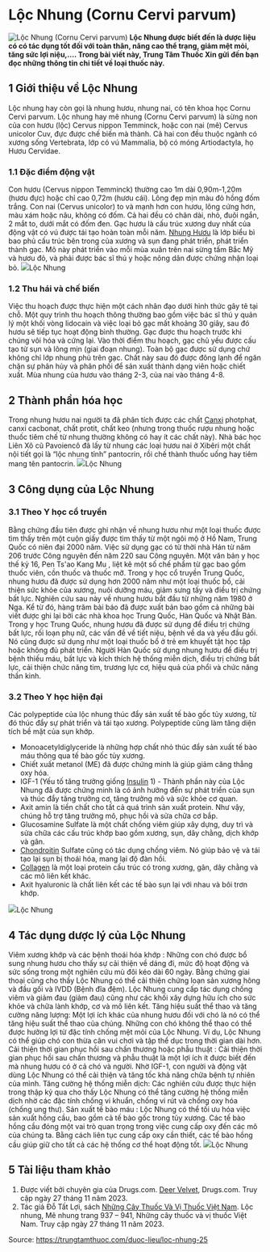 # Lộc Nhung (Cornu Cervi parvum)

![Lộc Nhung \(Cornu Cervi parvum\)](https://trungtamthuoc.com/images/others/loc-nhung-3-3756.jpg)
**Lộc Nhung được biết đến là dược liệu có có tác dụng tốt đối với toàn thân, nâng cao thể trạng, giảm mệt mỏi, tăng sức lợi niệu,.... Trong bài viết này, Trung Tâm Thuốc Xin gửi đến bạn đọc những thông tin chi tiết về loại thuốc này.**
##  1 Giới thiệu về Lộc Nhung
Lộc nhung hay còn gọi là nhung hươu, nhung nai, có tên khoa học Cornu Cervi parvum. Lộc nhung hay mê nhung (Cornu Cervi parvum) là sừng non của con hươu (lộc) Cervus nippon Temminck, hoặc con nai (mê) Cervus unicolor Cuv, đực được chế biến mà thành. Cả hai con đều thuộc ngành có xương sống Vertebrata, lớp có vú Mammalia, bộ có móng Artiodactyla, họ Hươu Cervidae.
### 1.1 Đặc điểm động vật
Con hươu (Cervus nippon Temminck) thường cao 1m dài 0,90m-1,20m (hươu đực) hoặc chỉ cao 0,72m (hươu cái). Lông đẹp mịn màu đỏ hồng đốm trắng.
Con nai (Cervus unicolor) to và mạnh hơn con hươu, lông cứng hơn, màu xám hoặc nâu, không có đốm.
Cả hai đều có chân dài, nhỏ, đuôi ngắn, 2 mắt to, dưới mắt có đốm đen.
Gạc hươu là cấu trúc xương duy nhất của động vật có vú được tái tạo hoàn toàn mỗi năm. [Nhung Hươu](https://trungtamthuoc.com/hoat-chat/nhung-huou "Nhung Hươu") là lớp biểu bì bao phủ cấu trúc bên trong của xương và sụn đang phát triển, phát triển thành gạc. Mô này phát triển vào mỗi mùa xuân trên nai sừng tấm Bắc Mỹ và hươu đỏ, và phải được bác sĩ thú y hoặc nông dân được chứng nhận loại bỏ. 
![](https://trungtamthuoc.com/images/item/loc-nhung-4.jpg)Lộc Nhung
### 1.2 Thu hái và chế biến
Việc thu hoạch được thực hiện một cách nhân đạo dưới hình thức gây tê tại chỗ. Một quy trình thu hoạch thông thường bao gồm việc bác sĩ thú y quản lý một khối vòng lidocain và việc loại bỏ gạc mất khoảng 30 giây, sau đó hươu sẽ tiếp tục hoạt động bình thường. Gạc được thu hoạch trước khi chúng vôi hóa và cứng lại. Vào thời điểm thu hoạch, gạc chủ yếu được cấu tạo từ sụn và lông mịn (giai đoạn nhung). Toàn bộ gạc được sử dụng chứ không chỉ lớp nhung phủ trên gạc. Chất này sau đó được đông lạnh để ngăn chặn sự phân hủy và phân phối để sản xuất thành dạng viên hoặc chiết xuất.
Mùa nhung của hươu vào tháng 2-3, của nai vào tháng 4-8.
##  2 Thành phần hóa học
Trong nhung hươu nai người ta đã phân tích được các chất [Canxi](https://trungtamthuoc.com/hoat-chat/canxi "Canxi") photphat, canxi cacbonat, chất protit, chất keo (nhưng trong thuốc rượu nhung hoặc thuốc tiêm chế từ nhung thường không có hay ít các chất này). Nhà bác học Liên Xô cũ Pavoiencô đã lấy từ nhung các loại hươu nai ở Xibêri một chất nội tiết gọi là “lộc nhung tỉnh” pantocrin, rồi chế thành thuốc uống hay tiêm mang tên pantocrin.
![](https://trungtamthuoc.com/images/item/loc-nhung-5.jpg)Lộc Nhung
##  3 Công dụng của Lộc Nhung
### 3.1 Theo Y học cổ truyền
Bằng chứng đầu tiên được ghi nhận về nhung hươu như một loại thuốc được tìm thấy trên một cuộn giấy được tìm thấy từ một ngôi mộ ở Hồ Nam, Trung Quốc có niên đại 2000 năm. Việc sử dụng gạc có từ thời nhà Hán từ năm 206 trước Công nguyên đến năm 220 sau Công nguyên. Một văn bản y học thế kỷ 16, Pen Ts'ao Kang Mu , liệt kê một số chế phẩm từ gạc bao gồm thuốc viên, cồn thuốc và thuốc mỡ. Trong y học cổ truyền Trung Quốc, nhung hươu đã được sử dụng hơn 2000 năm như một loại thuốc bổ, cải thiện sức khỏe của xương, nuôi dưỡng máu, giảm sưng tấy và điều trị chứng bất lực. Nghiên cứu sau này về nhung hươu bắt đầu từ những năm 1980 ở Nga. Kể từ đó, hàng trăm bài báo đã được xuất bản bao gồm cả những bài viết được ghi lại bởi các nhà khoa học Trung Quốc, Hàn Quốc và Nhật Bản.
Trong y học Trung Quốc, nhung hươu đã được sử dụng để điều trị chứng bất lực, rối loạn phụ nữ, các vấn đề về tiết niệu, bệnh về da và yếu đầu gối. Nó cũng được sử dụng như một loại thuốc bổ ở trẻ em khuyết tật học tập hoặc không đủ phát triển. Người Hàn Quốc sử dụng nhung hươu để điều trị bệnh thiếu máu, bất lực và kích thích hệ thống miễn dịch, điều trị chứng bất lực, cải thiện chức năng tim, trương lực cơ, hiệu quả của phổi và chức năng thần kinh.
### 3.2 Theo Y học hiện đại
Các polypeptide của lộc nhung thúc đẩy sản xuất tế bào gốc tủy xương, từ đó thúc đẩy sự phát triển và tái tạo xương. Polypeptide cũng làm tăng diện tích bề mặt của sụn khớp.
  * Monoacetyldiglyceride là những hợp chất nhỏ thúc đẩy sản xuất tế bào máu thông qua tế bào gốc tủy xương.
  * Chiết xuất metanol (ME) đã được chứng minh là giúp giảm căng thẳng oxy hóa.
  * IGF-1 (Yếu tố tăng trưởng giống [Insulin](https://trungtamthuoc.com/hoat-chat/insulin "Insulin") 1) - Thành phần này của Lộc Nhung đã được chứng minh là có ảnh hưởng đến sự phát triển của sụn và thúc đẩy tăng trưởng cơ, tăng trưởng mô và sức khỏe cơ quan.
  * Axit amin là tiền chất cho tất cả quá trình sản xuất protein. Như vậy, chúng hỗ trợ tăng trưởng mô, phục hồi và sửa chữa cơ bắp.
  * Glucosamine Sulfate là một chất chống viêm giúp xây dựng, duy trì và sửa chữa các cấu trúc khớp bao gồm xương, sụn, dây chằng, dịch khớp và gân.
  * [Chondroitin](https://trungtamthuoc.com/hoat-chat/chondroitin "Chondroitin") Sulfate cũng có tác dụng chống viêm. Nó giúp bảo vệ và tái tạo lại sụn bị thoái hóa, mang lại độ đàn hồi.
  * [Collagen](https://trungtamthuoc.com/hoat-chat/collagen "Collagen") là một loại protein cấu trúc có trong xương, gân, dây chằng và các mô liên kết khác.
  * Axit hyaluronic là chất liên kết các tế bào sụn lại với nhau và bôi trơn khớp.


![](https://trungtamthuoc.com/images/item/loc-nhung-6.jpg)Lộc Nhung
##  4 Tác dụng dược lý của Lộc Nhung
Viêm xương khớp và các bệnh thoái hóa khớp : Những con chó được bổ sung nhung hươu cho thấy sự cải thiện về dáng đi, mức độ hoạt động và sức sống trong một nghiên cứu mù đôi kéo dài 60 ngày. Bằng chứng giai thoại cũng cho thấy Lộc Nhung có thể cải thiện chứng loạn sản xương hông và đầu gối và IVDD (Bệnh đĩa đệm). Lộc Nhung cung cấp tác dụng chống viêm và giảm đau (giảm đau) cũng như các khối xây dựng hữu ích cho sức khỏe và chữa lành khớp, cơ và mô liên kết.
Tăng hiệu suất thể thao và tăng cường năng lượng: Một lợi ích khác của nhung hươu đối với chó là nó có thể tăng hiệu suất thể thao của chúng. Những con chó không thể thao có thể được hưởng lợi từ đặc tính chống mệt mỏi của Lộc Nhung. Ví dụ, Lộc Nhung có thể giúp chó con thừa cân vui chơi và tập thể dục trong thời gian dài hơn. 
Cải thiện thời gian phục hồi sau chấn thương hoặc phẫu thuật : Cải thiện thời gian phục hồi sau chấn thương và phẫu thuật là một lợi ích ít được biết đến mà nhung hươu có ở cả chó và người. Nhờ IGF-1, con người và động vật dùng Lộc Nhung có thể cải thiện và tăng tốc khả năng chữa bệnh tự nhiên của mình.
Tăng cường hệ thống miễn dịch: Các nghiên cứu được thực hiện trong thập kỷ qua cho thấy Lộc Nhung có thể tăng cường hệ thống miễn dịch nhờ các đặc tính chống vi khuẩn, chống vi rút và chống oxy hóa (chống ung thư). 
Sản xuất tế bào máu : Lộc Nhung có thể tối ưu hóa việc sản xuất hồng cầu, bao gồm cả tế bào gốc trong tủy xương. Các tế bào hồng cầu đóng một vai trò quan trọng trong việc cung cấp oxy đến các mô của chúng ta. Bằng cách liên tục cung cấp oxy cần thiết, các tế bào hồng cầu giúp giữ cho tất cả các hệ thống cơ thể hoạt động tốt.
![](https://trungtamthuoc.com/images/item/loc-nhung-7.jpg)Lộc Nhung
##  5 Tài liệu tham khảo
  1. Được viết bởi chuyên gia của Drugs.com. [Deer Velvet](https://www.drugs.com/npc/deer-velvet.html), Drugs.com. Truy cập ngày 27 tháng 11 năm 2023.
  2. Tác giả Đỗ Tất Lợi, sách [Những Cây Thuốc Và Vị Thuốc Việt Nam](https://trungtamthuoc.com/duoc-lieu "Những Cây Thuốc Và Vị Thuốc Việt Nam"). Lộc nhung, Mê nhung trang 937 – 941, Những cây thuốc và vị thuốc Việt Nam. Truy cập ngày 27 tháng 11 năm 2023.




Source: https://trungtamthuoc.com/duoc-lieu/loc-nhung-25